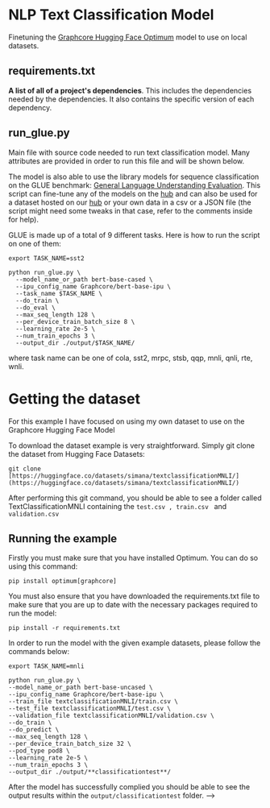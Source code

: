 <!---
Copyright 2020 The HuggingFace Team. All rights reserved.

Licensed under the Apache License, Version 2.0 (the "License");
you may not use this file except in compliance with the License.
You may obtain a copy of the License at

    http://www.apache.org/licenses/LICENSE-2.0

Unless required by applicable law or agreed to in writing, software
distributed under the License is distributed on an "AS IS" BASIS,
WITHOUT WARRANTIES OR CONDITIONS OF ANY KIND, either express or implied.
See the License for the specific language governing permissions and
limitations under the License.
-->

# NLP Text Classification Model

Finetuning the [Graphcore Hugging Face Optimum](https://github.com/huggingface/optimum-graphcore) model to use on local datasets.

## requirements.txt

 **A list of all of a project's dependencies**. This includes the dependencies needed by the dependencies. It also contains the specific version of each dependency.

## run_glue.py

Main file with source code needed to run text classification model. Many attributes are provided in order to run this file and will be shown below.

The model is also able to use the library models for sequence classification on the GLUE benchmark:  [General Language Understanding Evaluation](https://gluebenchmark.com/). This script can fine-tune any of the models on the  [hub](https://huggingface.co/models)  and can also be used for a dataset hosted on our  [hub](https://huggingface.co/datasets)  or your own data in a csv or a JSON file (the script might need some tweaks in that case, refer to the comments inside for help).

GLUE is made up of a total of 9 different tasks. Here is how to run the script on one of them:

    export TASK_NAME=sst2
    
    python run_glue.py \
      --model_name_or_path bert-base-cased \
      --ipu_config_name Graphcore/bert-base-ipu \
      --task_name $TASK_NAME \
      --do_train \
      --do_eval \
      --max_seq_length 128 \
      --per_device_train_batch_size 8 \
      --learning_rate 2e-5 \
      --num_train_epochs 3 \
      --output_dir ./output/$TASK_NAME/

where task name can be one of cola, sst2, mrpc, stsb, qqp, mnli, qnli, rte, wnli.

# Getting the dataset

For this example I have focused on using my own dataset to use on the Graphcore Hugging Face Model

To download the dataset example is very straightforward. 
Simply git clone the dataset from Hugging Face Datasets:

    git clone [https://huggingface.co/datasets/simana/textclassificationMNLI/](https://huggingface.co/datasets/simana/textclassificationMNLI/)

After performing this git command, you should be able to see a folder called TextClassificationMNLI containing the `test.csv , train.csv ` and ` validation.csv`



## Running the example 

Firstly you must make sure that you have installed Optimum.  You can do so using this command:

    pip install optimum[graphcore]

You must also ensure that you have downloaded the requirements.txt file to make sure that you are up to date with the necessary packages required to run the model:

    pip install -r requirements.txt

In order to run the model with the given example datasets, please follow the commands below:

    export TASK_NAME=mnli
    
    python run_glue.py \
    --model_name_or_path bert-base-uncased \
    --ipu_config_name Graphcore/bert-base-ipu \
    --train_file textclassificationMNLI/train.csv \
    --test_file textclassificationMNLI/test.csv \
    --validation_file textclassificationMNLI/validation.csv \
    --do_train \
    --do_predict \
    --max_seq_length 128 \
    --per_device_train_batch_size 32 \
    --pod_type pod8 \
    --learning_rate 2e-5 \
    --num_train_epochs 3 \
    --output_dir ./output/**classificationtest**/

After the model has successfully complied you should be able to see the output results within the `output/classificationtest` folder.
-->
